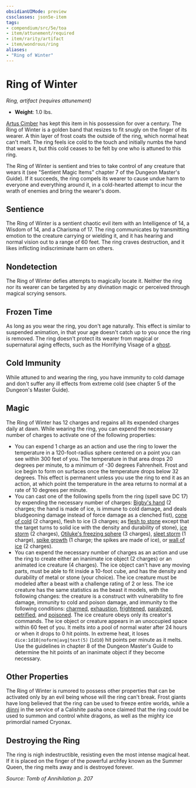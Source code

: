 ```yaml
---
obsidianUIMode: preview
cssclasses: json5e-item
tags:
- compendium/src/5e/toa
- item/attunement/required
- item/rarity/artifact
- item/wondrous/ring
aliases: 
- "Ring of Winter"
---
```

# Ring of Winter
*Ring, artifact (requires attunement)*  

- **Weight**: 1.0 lbs.

[Artus Cimber](2-Mechanics/CLI/bestiary/npc/artus-cimber-toa.md) has kept this item in his possession for over a century. The Ring of Winter is a golden band that resizes to fit snugly on the finger of its wearer. A thin layer of frost coats the outside of the ring, which normal heat can't melt. The ring feels ice cold to the touch and initially numbs the hand that wears it, but this cold ceases to be felt by one who is attuned to this ring.

The Ring of Winter is sentient and tries to take control of any creature that wears it (see "Sentient Magic Items" chapter 7 of the Dungeon Master's Guide). If it succeeds, the ring compels its wearer to cause undue harm to everyone and everything around it, in a cold-hearted attempt to incur the wrath of enemies and bring the wearer's doom.

## Sentience

The Ring of Winter is a sentient chaotic evil item with an Intelligence of 14, a Wisdom of 14, and a Charisma of 17. The ring communicates by transmitting emotion to the creature carrying or wielding it, and it has hearing and normal vision out to a range of 60 feet. The ring craves destruction, and it likes inflicting indiscriminate harm on others.

## Nondetection

The Ring of Winter defies attempts to magically locate it. Neither the ring nor its wearer can be targeted by any divination magic or perceived through magical scrying sensors.

## Frozen Time

As long as you wear the ring, you don't age naturally. This effect is similar to suspended animation, in that your age doesn't catch up to you once the ring is removed. The ring doesn't protect its wearer from magical or supernatural aging effects, such as the Horrifying Visage of a [ghost](2-Mechanics/CLI/bestiary/undead/ghost.md).

## Cold Immunity

While attuned to and wearing the ring, you have immunity to cold damage and don't suffer any ill effects from extreme cold (see chapter 5 of the Dungeon's Master Guide).

## Magic

The Ring of Winter has 12 charges and regains all its expended charges daily at dawn. While wearing the ring, you can expend the necessary number of charges to activate one of the following properties:

- You can expend 1 charge as an action and use the ring to lower the temperature in a 120-foot-radius sphere centered on a point you can see within 300 feet of you. The temperature in that area drops 20 degrees per minute, to a minimum of -30 degrees Fahrenheit. Frost and ice begin to form on surfaces once the temperature drops below 32 degrees. This effect is permanent unless you use the ring to end it as an action, at which point the temperature in the area returns to normal at a rate of 10 degrees per minute.  
- You can cast one of the following spells from the ring (spell save DC 17) by expending the necessary number of charges: [Bigby's hand](2-Mechanics/CLI/spells/bigbys-hand.md) (2 charges; the hand is made of ice, is immune to cold damage, and deals bludgeoning damage instead of force damage as a clenched fist), [cone of cold](2-Mechanics/CLI/spells/cone-of-cold.md) (2 charges), flesh to ice (3 charges; as [flesh to stone](2-Mechanics/CLI/spells/flesh-to-stone.md) except that the target turns to solid ice with the density and durability of stone), [ice storm](2-Mechanics/CLI/spells/ice-storm.md) (2 charges), [Otiluke's freezing sphere](2-Mechanics/CLI/spells/otilukes-freezing-sphere.md) (3 charges), [sleet storm](2-Mechanics/CLI/spells/sleet-storm.md) (1 charge), [spike growth](2-Mechanics/CLI/spells/spike-growth.md) (1 charge; the spikes are made of ice), or [wall of ice](2-Mechanics/CLI/spells/wall-of-ice.md) (2 charges).  
- You can expend the necessary number of charges as an action and use the ring to create either an inanimate ice object (2 charges) or an animated ice creature (4 charges). The ice object can't have any moving parts, must be able to fit inside a 10-foot cube, and has the density and durability of metal or stone (your choice). The ice creature must be modeled after a beast with a challenge rating of 2 or less. The ice creature has the same statistics as the beast it models, with the following changes: the creature is a construct with vulnerability to fire damage, immunity to cold and poison damage, and immunity to the following conditions: [charmed](2-Mechanics/CLI/rules/conditions.md#Charmed), [exhaustion](2-Mechanics/CLI/rules/conditions.md#Exhaustion), [frightened](2-Mechanics/CLI/rules/conditions.md#Frightened), [paralyzed](2-Mechanics/CLI/rules/conditions.md#Paralyzed), [petrified](2-Mechanics/CLI/rules/conditions.md#Petrified), and [poisoned](2-Mechanics/CLI/rules/conditions.md#Poisoned). The ice creature obeys only its creator's commands. The ice object or creature appears in an unoccupied space within 60 feet of you. It melts into a pool of normal water after 24 hours or when it drops to 0 hit points. In extreme heat, it loses `dice:1d10|noform|avg|text(5)` (`1d10`) hit points per minute as it melts. Use the guidelines in chapter 8 of the Dungeon Master's Guide to determine the hit points of an inanimate object if they become necessary.  

## Other Properties

The Ring of Winter is rumored to possess other properties that can be activated only by an evil being whose will the ring can't break. Frost giants have long believed that the ring can be used to freeze entire worlds, while a [djinni](2-Mechanics/CLI/bestiary/elemental/djinni.md) in the service of a Calishite pasha once claimed that the ring could be used to summon and control white dragons, as well as the mighty ice primordial named Cryonax.

## Destroying the Ring

The ring is nigh indestructible, resisting even the most intense magical heat. If it is placed on the finger of the powerful archfey known as the Summer Queen, the ring melts away and is destroyed forever.

*Source: Tomb of Annihilation p. 207*